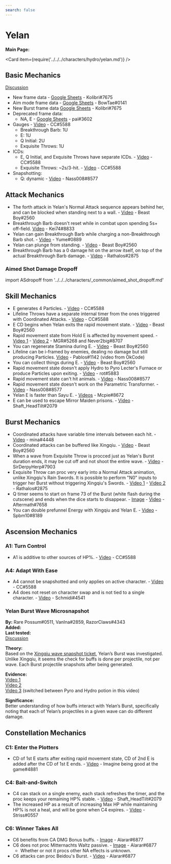 ```yaml
---
search: false
---
```


# Yelan

**Main Page:**

<Card item={require('../../../characters/hydro/yelan.md')} />

## Basic Mechanics

[Discussion](https://tickets.deeznuts.moe/transcripts/yelan-basic-mechanics)

* New frame data - [Google Sheets](https://docs.google.com/spreadsheets/d/1k4f8EkgneV_588EpJlDavx_0zyFi5ZiWd0HdUV6wx38/edit?usp=sharing) - Kolibri\#7675
* Aim mode frame data - [Google Sheets](https://docs.google.com/spreadsheets/d/187T-SngEZUUordjY_K_tF_DdvHjQju9CoBJdp2eJOis/edit?usp=sharing) - BowTae\#0141
* New Burst frame data [Google Sheets](https://docs.google.com/spreadsheets/d/1zCwdd6_KYFqMD4OQ_llGLdDshoZTu_1pmAMysxGDQvs/edit?usp=sharing) - Kolibri\#7675
* Deprecated frame data:
  * NA, E - [Google Sheets](https://docs.google.com/spreadsheets/d/1AFuUjLFCVGQeX49v6_RomOMUzSjn_lrImYj2Pkp_Bho/edit?usp=sharing) - pai\#3602
* Gauges - [Video](https://youtu.be/kVB-pt8txps) - CC\#5588
  * Breakthrough Barb: 1U
  * E: 1U
  * Q Initial: 2U
  * Exquisite Throws: 1U
* ICDs:
  * E, Q Initial, and Exquisite Throws have separate ICDs. - [Video](https://youtu.be/guf_AFoAApc) - CC\#5588
  * Exquisite Throws: ~2s/3-hit. - [Video](https://youtu.be/7JunyuLUQLo) - CC\#5588
* Snapshotting:
  * Q: dynamic - [Video](https://imgur.com/qp5sTlL) - Nass008\#8577

## Attack Mechanics

* The forth attack in Yelan's Normal Attack sequence appears behind her, and can be blocked when standing next to a wall. - [Video](https://youtu.be/g7hdRFk-bF0) - Beast Boy\#2560
* Breakthrough Barb doesn't reset while in combat upon spending 5s+ off-field. [Video](https://imgur.com/a/mXPPwPp) - Kei74\#8833
* Yelan can gain Breakthrough Barb while charging a non-Breakthrough Barb shot. - [Video](https://imgur.com/a/ddkUfTd) - Yume\#0889
* Yelan can plunge from standing. - [Video](https://imgur.com/a/DG3JMjy) - Beast Boy\#2560
* Breakthrough Barb has a 0 damage hit on the arrow itself, on top of the actual Breakthrough Barb damage. - [Video](https://youtu.be/TyNucHcGuyI) - Rathalos\#2875

### Aimed Shot Damage Dropoff

import ASdropoff from '../../../characters/_common/aimed_shot_dropoff.md'

<ASdropoff />

## Skill Mechanics

* E generates 4 Particles. - [Video](https://youtu.be/DOQQVa0IukM) - CC\#5588
* Lifeline Throws have a separate internal timer from the ones triggered with Coordinated Attacks. - [Video](https://youtu.be/jl7_OraaGZ0) - CC\#5588
* E CD begins when Yelan exits the rapid movement state. - [Video](https://youtu.be/0AeFOQwp2Os) - Beast Boy\#2560
* Rapid movement state from Hold E is affected by movement speed. - [Video 1](https://imgur.com/a/KSrM5bq) - [Video 2](https://imgur.com/a/MHP4OU9) - MGR\#5268 and Never2big\#8707
* You can regenerate Stamina during E. - [Video](https://youtu.be/RNmrfeG1Qpk) - Beast Boy\#2560
* Lifeline can be i-framed by enemies, dealing no damage but still producing Particles. [Video](https://clips.twitch.tv/WonderfulComfortableBadgerDogFace-Nv-Rv80lyl4KCVsv) - Pablos\#1142 \(video from OkCode\)
* You can collect things during E. - [Video](https://youtu.be/fwSbT_vBAfY) - Beast Boy\#2560
* Rapid movement state doesn't apply Hydro to Pyro Lecter's Furnace or produce Particles upon exiting. - [Video](https://imgur.com/JDy6W8r) - rot\#5883
* Rapid movement state can't hit animals. - [Video](https://imgur.com/6vuMalX) - Nass008\#8577
* Rapid movement state doesn't work on the Parametric Transformer. - [Video](https://imgur.com/I6bAGHa) - Nass008\#8577
* Yelan E is faster than Sayu E. - [Videos](https://imgur.com/a/1cle9aF) - Mcpie\#8672
* E can be used to escape Mirror Maiden prisons. - [Video](https://imgur.com/a/BFQP766) - Shaft_HeadTilt\#2079

## Burst Mechanics

* Coordinated attacks have variable time intervals between each hit. - [Video](https://youtu.be/qZ5KTeeHfsU) - mina\#4448
* Coordinated attacks can be buffered like Xingqiu. - [Video](https://youtu.be/Am5RvDTToN4) - Beast Boy\#2560
* When a wave from Exquisite Throw is procced just as Yelan's Burst duration ends, it may be cut off and not shoot the entire wave. - [Video](https://imgur.com/oSuO58A) - SirDerpyHerp\#7903
* Exquisite Throw can proc very early into a Normal Attack animation, unlike Xingqiu's Rain Swords. It is possible to perform "N0" inputs to trigger her Burst without triggering Xingqiu's Swords. - [Video 1](https://imgur.com/L0Zdsff) - [Video 2](https://imgur.com/JNLQbRH) - Rathalos\#2875
* Q timer seems to start on frame 73 of the Burst \(white flash during the cutscene\) and ends when the dice starts to disappear. - [Image](https://imgur.com/a/Cnr0o2N) - [Video](https://imgur.com/a/TOEP028) - Aftermath\#7658
* You can double prefunnel Energy with Xingqiu and Yelan E. - [Video](https://youtu.be/1s9cJfmfRUM) - Spbm10\#8189

## Ascension Mechanics

### A1: Turn Control

* A1 is additive to other sources of HP%. - [Video](https://youtu.be/QCEzeXwXgDQ) - CC\#5588

### A4: Adapt With Ease

* A4 cannot be snapshotted and only applies on active character. - [Video](https://youtu.be/zB87-FdzBq8) - CC\#5588
* A4 does not reset on character swap and is not tied to a single character. - [Video](https://youtu.be/lXP5h-q02pc) - Schmidi\#4541

### Yelan Burst Wave Microsnapshot

**By:** Rare Possum\#0511, VanIna\#2859, RazorClaws\#4343  
**Added:** <Version date="2022-08-05" />  
**Last tested:** <VersionHl date="2022-08-05" />  
[Discussion](https://tickets.deeznuts.moe/transcripts/yelan-burst-wave-microsnapshot)

**Theory:**  
Based on the [Xingqiu wave snapshot ticket](../../../evidence/characters/hydro/xingqiu.md#each-burst-wave-snapshots-when-summoned), Yelan’s Burst was investigated. Unlike Xingqiu, it seems the check for buffs is done per projectile, not per wave. Each Burst projectile snapshots after being generated.

**Evidence:**  
[Video 1](https://youtu.be/XhkY52fzI8g)  
[Video 2](https://youtu.be/TkpCRAk354A)  
[Video 3](https://youtu.be/qPW0Tbi1yLI) \(switched between Pyro and Hydro potion in this video\)

**Significance:**  
Better understanding of how buffs interact with Yelan’s Burst, specifically noting that each of Yelan’s projectiles in a given wave can do different damage.

## Constellation Mechanics

### C1: Enter the Plotters

* CD of 1st E starts after exiting rapid movement state, CD of 2nd E is added after the CD of 1st E ends. - [Video](https://youtu.be/_iIkbNAYa5M) - Imagine being good at the game\#4881

### C4: Bait-and-Switch

* C4 can stack on a single enemy, each stack refreshes the timer, and the proc keeps your remaining HP% stable. - [Video](https://youtu.be/w9OwBJAjBPY) - Shaft_HeadTilt\#2079
* The increased HP as a result of increasing Max HP while maintaining HP% is not a heal, and will be gone when C4 expires. - [Video](https://youtu.be/L-kNr5prIiU) - Striss\#0557

### C6: Winner Takes All

* C6 benefits from CA DMG Bonus buffs. - [Image](https://i.imgur.com/p83cOwp.jpg) - Alarar\#6877
* C6 does not proc Mitternachts Waltz passive. - [Image](https://i.imgur.com/O4oXhL5.jpg) - Alarar\#6877
  * Whether or not it procs other NA effects is unknown.
* C6 attacks can proc Beidou's Burst. - [Video](https://youtu.be/upPA9i6Jth8) - Alarar\#6877
